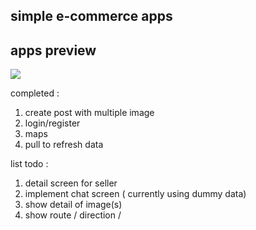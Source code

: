 ## simple e-commerce apps

## apps preview
![](image.gif)

completed :
1. create post with multiple image
2. login/register
3. maps
4. pull to refresh data

list todo :
1. detail screen for seller
2. implement chat screen ( currently using dummy data)
3. show detail of image(s)
4. show route / direction /
